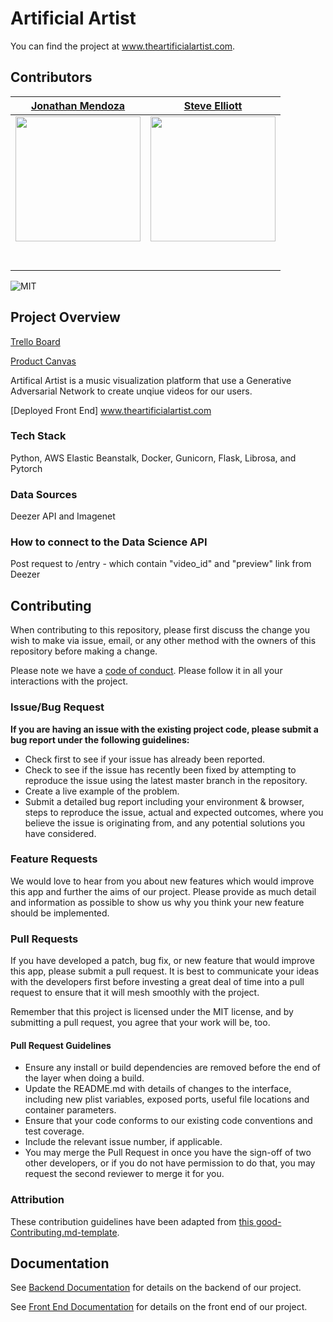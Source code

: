 # Artificial Artist

You can find the project at www.theartificialartist.com.

## Contributors
|                                       [Jonathan Mendoza](https://github.com/jonathanmendoza-tx)                                        |                                       [Steve Elliott](https://github.com/StevenMElliott)                                        |
| :-----------------------------------------------------------------------------------------------------------: | :-----------------------------------------------------------------------------------------------------------: |
|                      [<img src="https://media-exp1.licdn.com/dms/image/C5603AQFajqe4O-dmIQ/profile-displayphoto-shrink_200_200/0?e=1597881600&v=beta&t=XQOdg_jRPm6OMElW0O4vIwauObyK0WyUh6s3TaQLh2E" width = "200" />](https://github.com/jonathanmendoza-tx)                       |                      [<img src="https://avatars1.githubusercontent.com/u/50522291?s=400&u=a7fbbe3430c3323c4acaf807b5ba093d63718d65&v=4" width = "200" />](https://github.com/StevenMElliott)                       |
|                 [<img src="https://github.com/favicon.ico" width="15"> ](https://github.com/jonathanmendoza-tx)                 |            [<img src="https://github.com/favicon.ico" width="15"> ](https://github.com/StevenMElliott)             |
| [ <img src="https://static.licdn.com/sc/h/al2o9zrvru7aqj8e1x2rzsrca" width="15"> ](https://www.linkedin.com/in/jonathan-mendoza88/) | [ <img src="https://static.licdn.com/sc/h/al2o9zrvru7aqj8e1x2rzsrca" width="15"> ](https://www.linkedin.com/in/steven-elliott42/) |


![MIT](https://img.shields.io/packagist/l/doctrine/orm.svg)

## Project Overview


[Trello Board](https://trello.com/b/48TmCzIE/labs-pt9-artificial-artist)

[Product Canvas](https://www.notion.so/Artificial-Artist-1934140bf39c4f2ba1b8910de0ee0d41)

Artifical Artist is a music visualization platform that use a Generative Adversarial Network to create unqiue videos for our users.

[Deployed Front End] www.theartificialartist.com

### Tech Stack

Python,
AWS Elastic Beanstalk,
Docker,
Gunicorn,
Flask,
Librosa,
and Pytorch

### Data Sources

Deezer API and
Imagenet


### How to connect to the Data Science API

Post request to /entry - which contain "video_id" and "preview" link from Deezer

## Contributing

When contributing to this repository, please first discuss the change you wish to make via issue, email, or any other method with the owners of this repository before making a change.

Please note we have a [code of conduct](./code_of_conduct.md.md). Please follow it in all your interactions with the project.

### Issue/Bug Request

 **If you are having an issue with the existing project code, please submit a bug report under the following guidelines:**
 - Check first to see if your issue has already been reported.
 - Check to see if the issue has recently been fixed by attempting to reproduce the issue using the latest master branch in the repository.
 - Create a live example of the problem.
 - Submit a detailed bug report including your environment & browser, steps to reproduce the issue, actual and expected outcomes,  where you believe the issue is originating from, and any potential solutions you have considered.

### Feature Requests

We would love to hear from you about new features which would improve this app and further the aims of our project. Please provide as much detail and information as possible to show us why you think your new feature should be implemented.

### Pull Requests

If you have developed a patch, bug fix, or new feature that would improve this app, please submit a pull request. It is best to communicate your ideas with the developers first before investing a great deal of time into a pull request to ensure that it will mesh smoothly with the project.

Remember that this project is licensed under the MIT license, and by submitting a pull request, you agree that your work will be, too.

#### Pull Request Guidelines

- Ensure any install or build dependencies are removed before the end of the layer when doing a build.
- Update the README.md with details of changes to the interface, including new plist variables, exposed ports, useful file locations and container parameters.
- Ensure that your code conforms to our existing code conventions and test coverage.
- Include the relevant issue number, if applicable.
- You may merge the Pull Request in once you have the sign-off of two other developers, or if you do not have permission to do that, you may request the second reviewer to merge it for you.

### Attribution

These contribution guidelines have been adapted from [this good-Contributing.md-template](https://gist.github.com/PurpleBooth/b24679402957c63ec426).

## Documentation

See [Backend Documentation](https://github.com/Lambda-School-Labs/artificial-artist-be/blob/master/README.md) for details on the backend of our project.

See [Front End Documentation](https://github.com/Lambda-School-Labs/artificial-artist-fe/blob/master/README.md) for details on the front end of our project.

